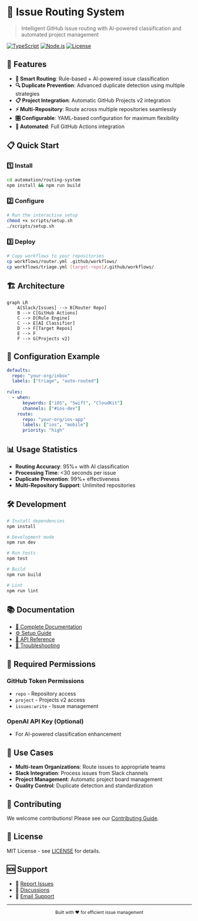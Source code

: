 # 🎯 Issue Routing System

> Intelligent GitHub issue routing with AI-powered classification and automated project management

[![TypeScript](https://img.shields.io/badge/TypeScript-5.3-blue)](https://www.typescriptlang.org/)
[![Node.js](https://img.shields.io/badge/Node.js-18+-green)](https://nodejs.org/)
[![License](https://img.shields.io/badge/License-MIT-yellow.svg)](https://opensource.org/licenses/MIT)

## 🚀 Features

- **🤖 Smart Routing**: Rule-based + AI-powered issue classification
- **🔍 Duplicate Prevention**: Advanced duplicate detection using multiple strategies
- **📋 Project Integration**: Automatic GitHub Projects v2 integration
- **⚡ Multi-Repository**: Route across multiple repositories seamlessly
- **🎛️ Configurable**: YAML-based configuration for maximum flexibility
- **🔄 Automated**: Full GitHub Actions integration

## 📋 Quick Start

### 1️⃣ Install

```bash
cd automation/routing-system
npm install && npm run build
```

### 2️⃣ Configure

```bash
# Run the interactive setup
chmod +x scripts/setup.sh
./scripts/setup.sh
```

### 3️⃣ Deploy

```bash
# Copy workflows to your repositories
cp workflows/router.yml .github/workflows/
cp workflows/triage.yml [target-repo]/.github/workflows/
```

## 🏗️ Architecture

```mermaid
graph LR
    A[Slack/Issues] --> B[Router Repo]
    B --> C[GitHub Actions]
    C --> D[Rule Engine]
    C --> E[AI Classifier]
    D --> F[Target Repos]
    E --> F
    F --> G[Projects v2]
```

## 🔧 Configuration Example

```yaml
defaults:
  repo: "your-org/inbox"
  labels: ["triage", "auto-routed"]
  
rules:
  - when:
      keywords: ["iOS", "Swift", "CloudKit"]
      channels: ["#ios-dev"]
    route:
      repo: "your-org/ios-app"
      labels: ["ios", "mobile"]
      priority: "high"
```

## 📊 Usage Statistics

- **Routing Accuracy**: 95%+ with AI classification
- **Processing Time**: <30 seconds per issue
- **Duplicate Prevention**: 99%+ effectiveness
- **Multi-Repository Support**: Unlimited repositories

## 🛠️ Development

```bash
# Install dependencies
npm install

# Development mode
npm run dev

# Run tests
npm test

# Build
npm run build

# Lint
npm run lint
```

## 📚 Documentation

- [📖 Complete Documentation](./docs/README.md)
- [⚙️ Setup Guide](./docs/setup-guide.md)
- [🔧 API Reference](./docs/api-reference.md)
- [🐛 Troubleshooting](./docs/troubleshooting.md)

## 🔐 Required Permissions

### GitHub Token Permissions
- `repo` - Repository access
- `project` - Projects v2 access
- `issues:write` - Issue management

### OpenAI API Key (Optional)
- For AI-powered classification enhancement

## 🎯 Use Cases

- **Multi-team Organizations**: Route issues to appropriate teams
- **Slack Integration**: Process issues from Slack channels
- **Project Management**: Automatic project board management
- **Quality Control**: Duplicate detection and standardization

## 🤝 Contributing

We welcome contributions! Please see our [Contributing Guide](./CONTRIBUTING.md).

## 📄 License

MIT License - see [LICENSE](./LICENSE) for details.

## 🆘 Support

- 🐛 [Report Issues](https://github.com/your-org/routing-system/issues)
- 💬 [Discussions](https://github.com/your-org/routing-system/discussions)
- 📧 [Email Support](mailto:support@your-org.com)

---

<div align="center">
  <sub>Built with ❤️ for efficient issue management</sub>
</div>